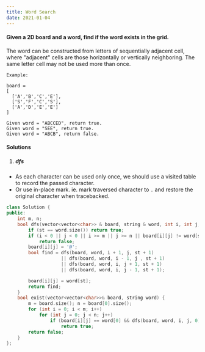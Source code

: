 ```yaml
---
title: Word Search
date: 2021-01-04
---
```

#### Given a 2D board and a word, find if the word exists in the grid.

The word can be constructed from letters of sequentially adjacent cell, where "adjacent" cells are those horizontally or vertically neighboring. The same letter cell may not be used more than once.

```
Example:

board =
[
  ['A','B','C','E'],
  ['S','F','C','S'],
  ['A','D','E','E']
]

Given word = "ABCCED", return true.
Given word = "SEE", return true.
Given word = "ABCB", return false.
```

#### Solutions

1. ##### dfs

- As each character can be used only once, we should use a visited table to record the passed character.
- Or use in-place mark. ie. mark traversed character to `.` and restore the original character when tracebacked.

```cpp
class Solution {
public:
    int m, n;
    bool dfs(vector<vector<char>> & board, string & word, int i, int j, int st) {
        if (st == word.size()) return true;
        if (i < 0 || j < 0 || i >= m || j >= n || board[i][j] != word[st])
            return false;
        board[i][j] = '@';
        bool find = dfs(board, word, i + 1, j, st + 1)
                    || dfs(board, word, i - 1, j , st + 1)
                    || dfs(board, word, i, j + 1, st + 1)
                    || dfs(board, word, i, j - 1, st + 1);

        board[i][j] = word[st];
        return find;
    }
    bool exist(vector<vector<char>>& board, string word) {
        m = board.size(); n = board[0].size();
        for (int i = 0; i < m; i++)
            for (int j = 0; j < n; j++)
                if (board[i][j] == word[0] && dfs(board, word, i, j, 0))
                    return true;
        return false;
    }
};
```